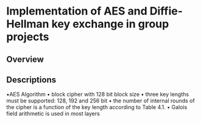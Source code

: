# Implementation of AES and Diffie-Hellman key exchange in group projects

## Overview

## Descriptions
▪️AES Algorithm 
•	 block cipher with 128 bit block size 
•	 three key lengths must be supported: 128, 192 and 256 bit 
•	 the number of internal rounds of the cipher is a function of the key length according to Table 4.1. 
•	 Galois field arithmetic is used in most layers

